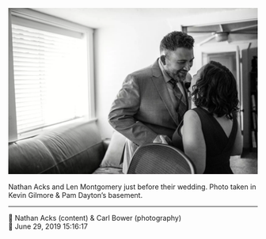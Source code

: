 ![Nathan Acks and Len Montgomery just before their wedding](assets/7a8586a78bdc701d449c2ef351660841.webp)

Nathan Acks and Len Montgomery just before their wedding. Photo taken in Kevin Gilmore & Pam Dayton’s basement.

- - - -

<span aria-hidden="true">👥</span> Nathan Acks (content) & Carl Bower (photography)  
<span aria-hidden="true">📅</span> June 29, 2019 15:16:17
